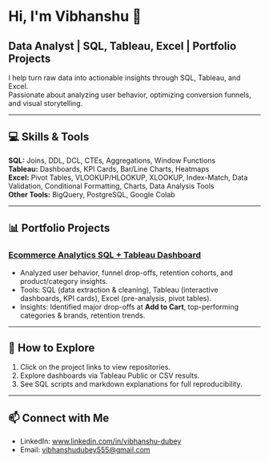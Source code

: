 # Hi, I'm Vibhanshu 👋

## Data Analyst | SQL, Tableau, Excel | Portfolio Projects

I help turn raw data into actionable insights through SQL, Tableau, and Excel.  
Passionate about analyzing user behavior, optimizing conversion funnels, and visual storytelling.

---

## 💻 Skills & Tools
**SQL:** Joins, DDL, DCL, CTEs, Aggregations, Window Functions  
**Tableau:** Dashboards, KPI Cards, Bar/Line Charts, Heatmaps  
**Excel:** Pivot Tables, VLOOKUP/HLOOKUP, XLOOKUP, Index-Match, Data Validation, Conditional Formatting, Charts, Data Analysis Tools  
**Other Tools:** BigQuery, PostgreSQL, Google Colab  

---

## 📊 Portfolio Projects

### [Ecommerce Analytics SQL + Tableau Dashboard](https://github.com/Vibhanshu-555/ecommerce-analytics-sql-dashboard)
- Analyzed user behavior, funnel drop-offs, retention cohorts, and product/category insights.  
- Tools: SQL (data extraction & cleaning), Tableau (interactive dashboards, KPI cards), Excel (pre-analysis, pivot tables).  
- Insights: Identified major drop-offs at **Add to Cart**, top-performing categories & brands, retention trends.

---

## 📌 How to Explore
1. Click on the project links to view repositories.  
2. Explore dashboards via Tableau Public or CSV results.  
3. See SQL scripts and markdown explanations for full reproducibility.  

---

## 📫 Connect with Me
- LinkedIn: www.linkedin.com/in/vibhanshu-dubey  
- Email: vibhanshudubey555@gmail.com

